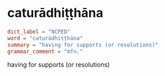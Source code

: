 # caturādhiṭṭhāna

``` toml
dict_label = "NCPED"
word = "caturādhiṭṭhāna"
summary = "having for supports (or resolutions)"
grammar_comment = "mfn."
```

having for supports (or resolutions)

